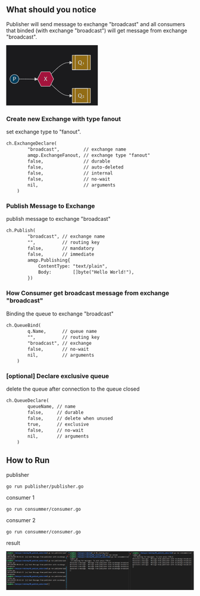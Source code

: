 ## What should you notice

Publisher will send message to exchange "broadcast" and all consumers that binded (with exchange "broadcast") will get message from exchange "broadcast".

<img src="highlevel.png">

### Create new Exchange with type fanout
set exchange type to "fanout".

```
ch.ExchangeDeclare(
		"broadcast",         // exchange name
		amqp.ExchangeFanout, // exchange type "fanout"
		false,               // durable
		false,               // auto-deleted
		false,               // internal
		false,               // no-wait
		nil,                 // arguments
	)
```


### Publish Message to Exchange
publish message to exchange "broadcast"
```
ch.Publish(
        "broadcast", // exchange name
        "",          // routing key
        false,       // mandatory
        false,       // immediate
        amqp.Publishing{
            ContentType: "text/plain",
            Body:        []byte("Hello World!"),
        })
```


### How Consumer get broadcast message from exchange "broadcast"
Binding the queue to exchange "broadcast"
```
ch.QueueBind(
		q.Name,      // queue name
		"",          // routing key
		"broadcast", // exchange
		false,       // no-wait
		nil,         // arguments
	)
```

### [optional] Declare exclusive queue
delete the queue after connection to the queue closed
```
ch.QueueDeclare(
		queueName, // name
		false,     // durable
		false,     // delete when unused
		true,      // exclusive
		false,     // no-wait
		nil,       // arguments
	)
```

## How to Run
publisher
```
go run publisher/publisher.go
```

consumer 1
```
go run consummer/consumer.go
```

consumer 2
```
go run consummer/consumer.go
```

result

<img src="result.png">